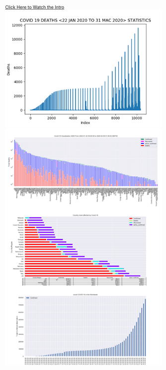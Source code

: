 [Click Here to Watch the Intro](https://www.linkedin.com/embed/feed/update/urn:li:ugcPost:6653707706249121792)
![](asset/deaths.png)
![](asset/data.png)
![](asset/highestData.png)
![](asset/increment.png)

